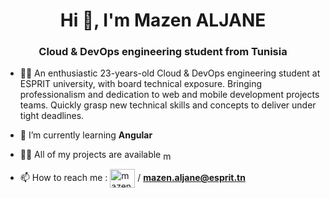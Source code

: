 <h1 align="center">Hi 👋, I'm Mazen ALJANE</h1>
<h3 align="center">Cloud & DevOps engineering student from Tunisia</h3>

- 🦸‍♂️ An enthusiastic 23-years-old Cloud & DevOps engineering student at ESPRIT university, with board technical exposure. Bringing professionalism and dedication to web and mobile development projects teams.
Quickly grasp new technical skills and concepts to deliver under tight deadlines.

- 🌱 I’m currently learning **Angular**

- 👨‍💻 All of my projects are available 
<a href="https://www.behance.net/mazeenaljane" target="blank"><img align="center" src="https://raw.githubusercontent.com/rahuldkjain/github-profile-readme-generator/master/src/images/icons/Social/behance.svg" alt="mazeenaljane" height="15" width="15" /></a>

- 📫 How to reach me : <a href="https://linkedin.com/in/mazenaljane" target="blank"><img align="center" src="https://raw.githubusercontent.com/rahuldkjain/github-profile-readme-generator/master/src/images/icons/Social/linked-in-alt.svg" alt="mazenaljane" height="30" width="40" /></a> / **mazen.aljane@esprit.tn** 


